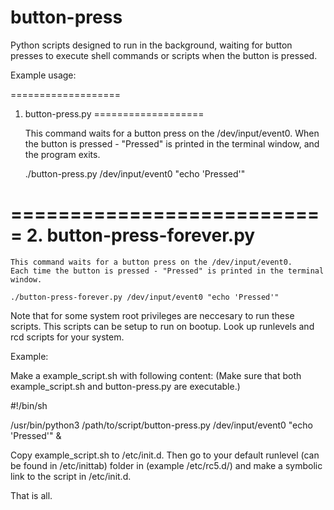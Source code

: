 # button-press
Python scripts designed to run in the background, waiting for button presses to execute
shell commands or scripts when the button is pressed.

Example usage:

===================
1.  button-press.py
===================

    This command waits for a button press on the /dev/input/event0.
    When the button is pressed - "Pressed" is printed in the terminal window,
    and the program exits.

    ./button-press.py /dev/input/event0 "echo 'Pressed'"

===========================
2.  button-press-forever.py
===========================

    This command waits for a button press on the /dev/input/event0.
    Each time the button is pressed - "Pressed" is printed in the terminal window.

    ./button-press-forever.py /dev/input/event0 "echo 'Pressed'"

Note that for some system root privileges are neccesary to run these scripts.
This scripts can be setup to run on bootup. Look up runlevels and rcd scripts for your system.

Example:

Make a example_script.sh with following content:
(Make sure that both example_script.sh and button-press.py are executable.)

#!/bin/sh

/usr/bin/python3 /path/to/script/button-press.py /dev/input/event0 "echo 'Pressed'" &


Copy example_script.sh to /etc/init.d. Then go to your default runlevel (can be found in /etc/inittab)
folder in (example /etc/rc5.d/) and make a symbolic link to the script in /etc/init.d.

That is all.